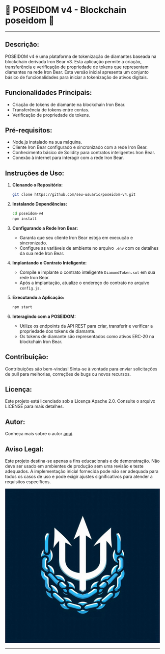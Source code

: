 # 🔱 POSEIDOM v4 -  Blockchain poseidom  🔱

---

## Descrição:
POSEIDOM v4 é uma plataforma de tokenização de diamantes baseada na blockchain derivada Iron Bear v3. Esta aplicação permite a criação, transferência e verificação de propriedade de tokens que representam diamantes na rede Iron Bear. Esta versão inicial apresenta um conjunto básico de funcionalidades para iniciar a tokenização de ativos digitais.

## Funcionalidades Principais:
- Criação de tokens de diamante na blockchain Iron Bear.
- Transferência de tokens entre contas.
- Verificação de propriedade de tokens.

## Pré-requisitos:
- Node.js instalado na sua máquina.
- Cliente Iron Bear configurado e sincronizado com a rede Iron Bear.
- Conhecimento básico de Solidity para contratos inteligentes Iron Bear.
- Conexão à internet para interagir com a rede Iron Bear.

## Instruções de Uso:

1. **Clonando o Repositório:**
   ```sh
   git clone https://github.com/seu-usuario/poseidom-v4.git
   ```

2. **Instalando Dependências:**
   ```sh
   cd poseidom-v4
   npm install
   ```

3. **Configurando a Rede Iron Bear:**
   - Garanta que seu cliente Iron Bear esteja em execução e sincronizado.
   - Configure as variáveis de ambiente no arquivo `.env` com os detalhes da sua rede Iron Bear.

4. **Implantando o Contrato Inteligente:**
   - Compile e implante o contrato inteligente `DiamondToken.sol` em sua rede Iron Bear.
   - Após a implantação, atualize o endereço do contrato no arquivo `config.js`.

5. **Executando a Aplicação:**
   ```sh
   npm start
   ```

6. **Interagindo com a POSEIDOM:**
   - Utilize os endpoints da API REST para criar, transferir e verificar a propriedade dos tokens de diamante.
   - Os tokens de diamante são representados como ativos ERC-20 na blockchain Iron Bear.

## Contribuição:
Contribuições são bem-vindas! Sinta-se à vontade para enviar solicitações de pull para melhorias, correções de bugs ou novos recursos.

## Licença:
Este projeto está licenciado sob a Licença Apache 2.0. Consulte o arquivo LICENSE para mais detalhes.

## Autor:
Conheça mais sobre o autor [aqui](https://nscio.vercel.app/).

## Aviso Legal:
Este projeto destina-se apenas a fins educacionais e de demonstração. Não deve ser usado em ambientes de produção sem uma revisão e teste adequados. A implementação inicial fornecida pode não ser adequada para todos os casos de uso e pode exigir ajustes significativos para atender a requisitos específicos.

![POSEIDOM Logo](logo.png)

---
